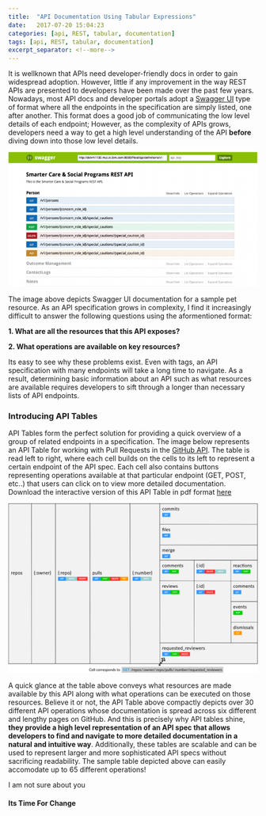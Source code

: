 ```yaml
--- 
title:  "API Documentation Using Tabular Expressions"
date:   2017-07-20 15:04:23
categories: [api, REST, tabular, documentation]
tags: [api, REST, tabular, documentation]
excerpt_separator: <!--more-->
---
```

It is wellknown that APIs need developer-friendly docs in order
to gain widespread adoption. However, little if any improvement in the way REST APIs are presented to developers have been made over the 
past few years. Nowadays, most API docs and developer portals adopt a [Swagger UI](http://petstore.swagger.io/) type of format where all the endpoints in the specification
are simply listed, one after another. This format does a good job of communicating the low level details of each endpoint; However, 
as the complexity of APIs grows, developers need a way to get a high level understanding of the API **before** diving down into those
low level details.
<!--more--> 

![swagger example](/images/petstorev2.png)

The image above depicts Swagger UI documentation for a sample pet resource. As an API specification grows in complexity,
I find it increasingly difficult to answer the following questions using the aformentioned format:

**1. What are all the resources that this API exposes?**

**2. What operations are available on key resources?**

Its easy to see why these problems exist. Even with tags, an API specification with many endpoints will take a long time to
navigate. As a result, determining basic information about an API such as what resources are available requires
developers to sift through a longer than necessary lists of API endpoints.

### Introducing API Tables

API Tables form the perfect solution for providing a quick overview of a group of related endpoints in a specification. The image below represents
an API Table for working with Pull Requests in the [GitHub API](https://developer.github.com/v3/). The table is
read left to right, where each cell builds on the cells to its left to represent a certain endpoint of the API
spec. Each cell also contains buttons representing operations available at that particular endpoint (GET, POST, etc..) 
that users can click on to view more detailed documentation. Download the interactive version of this API Table in
pdf format [here](https://github.com/Zir0-93/zir0-93.github.io/raw/master/images/tabular_github_apiv3.pdf)

![tabexpr](/images/tabexprv7.svg)

A quick glance at the table above conveys what resources are made available by this API along with
what operations can be executed on those resources.
Believe it or not, the API Table above compactly depicts over 30 different API operations whose documentation is spread across six different
and lengthy pages 
on GitHub. And this is precisely why API tables shine, **they provide a high level representation of an API spec that allows
developers to find and navigate to more detailed documentation in a natural and intuitive way**. Additionally, these
tables are scalable and can be used to represent larger and more sophisticated API specs without sacrificing readability.
The sample table depicted above can easily accomodate up to 65 different operations!

I am not sure about you

#### Its Time For Change
